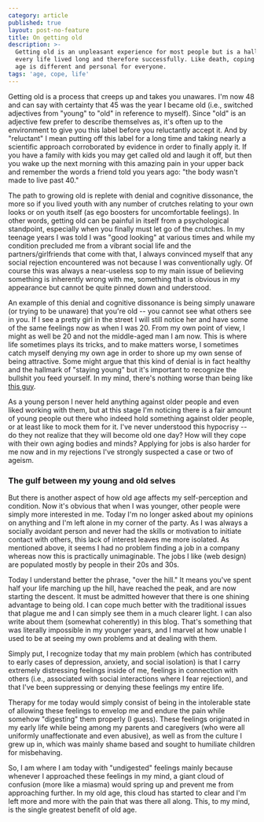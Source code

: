 ```yaml
---
category: article
published: true
layout: post-no-feature
title: On getting old
description: >-
  Getting old is an unpleasant experience for most people but is a hallmark of
  every life lived long and therefore successfully. Like death, coping with old
  age is different and personal for everyone.
tags: 'age, cope, life'
---
```

Getting old is a process that creeps up and takes you unawares. I'm now 48 and can say with certainty that 45 was the year I became old (i.e., switched adjectives from "young" to "old" in reference to myself). Since "old" is an adjective few prefer to describe themselves as, it's often up to the environment to give you this label before you reluctantly accept it. And by "reluctant" I mean putting off this label for a long time and taking nearly a scientific approach corroborated by evidence in order to finally apply it. If you have a family with kids you may get called old and laugh it off, but then you wake up the next morning with this amazing pain in your upper back and remember the words a friend told you years ago: "the body wasn't made to live past 40."

The path to growing old is replete with denial and cognitive dissonance, the more so if you lived youth with any number of crutches relating to your own looks or on youth itself (as ego boosters for uncomfortable feelings). In other words, getting old can be painful in itself from a psychological standpoint, especially when you finally must let go of the crutches. In my teenage years I was told I was "good looking" at various times and while my condition precluded me from a vibrant social life and the partners/girlfriends that come with that, I always convinced myself that any social rejection encountered was not because I was conventionally ugly. Of course this was always a near-useless sop to my main issue of believing something is inherently wrong with me, something that is obvious in my appearance but cannot be quite pinned down and understood.

An example of this denial and cognitive dissonance is being simply unaware (or trying to be unaware) that you're old -- you cannot see what others see in you. If I see a pretty girl in the street I will still notice her and have some of the same feelings now as when I was 20. From my own point of view, I might as well be 20 and not the middle-aged man I am now. This is where life sometimes plays its tricks, and to make matters worse, I sometimes catch myself denying my own age in order to shore up my own sense of being attractive. Some might argue that this kind of denial is in fact healthy and the hallmark of "staying young" but it's important to recognize the bullshit you feed yourself. In my mind, there's nothing worse than being like [this guy](https://www.imdb.com/title/tt1294213/).

As a young person I never held anything against older people and even liked working with them, but at this stage I'm noticing there is a fair amount of young people out there who indeed hold something against older people, or at least like to mock them for it. I've never understood this hypocrisy -- do they not realize that they will become old one day? How will they cope with their own aging bodies and minds? Applying for jobs is also harder for me now and in my rejections I've strongly suspected a case or two of ageism.

### The gulf between my young and old selves

But there is another aspect of how old age affects my self-perception and condition. Now it's obvious that when I was younger, other people were simply more interested in me. Today I'm no longer asked about my opinions on anything and I'm left alone in my corner of the party. As I was always a socially avoidant person and never had the skills or motivation to initiate contact with others, this lack of interest leaves me more isolated. As mentioned above, it seems I had no problem finding a job in a company whereas now this is practically unimaginable. The jobs I like (web design) are populated mostly by people in their 20s and 30s. 

Today I understand better the phrase, "over the hill." It means you've spent half your life marching up the hill, have reached the peak, and are now starting the descent. It must be admitted however that there is one shining advantage to being old. I can cope much better with the traditional issues that plague me and I can simply see them in a much clearer light. I can also write about them (somewhat coherently) in this blog. That's something that was literally impossible in my younger years, and I marvel at how unable I used to be at seeing my own problems and at dealing with them.

Simply put, I recognize today that my main problem (which has contributed to early cases of depression, anxiety, and social isolation) is that I carry extremely distressing feelings inside of me, feelings in connection with others (i.e., associated with social interactions where I fear rejection), and that I've been suppressing or denying these feelings my entire life.

Therapy for me today would simply consist of being in the intolerable state of allowing these feelings to envelop me and endure the pain while somehow "digesting" them properly (I guess). These feelings originated in my early life while being among my parents and caregivers (who were all uniformly unaffectionate and even abusive), as well as from the culture I grew up in, which was mainly shame based and sought to humiliate children for misbehaving.

So, I am where I am today with "undigested" feelings mainly because whenever I approached these feelings in my mind, a giant cloud of confusion (more like a miasma) would spring up and prevent me from approaching further. In my old age, this cloud has started to clear and I'm left more and more with the pain that was there all along. This, to my mind, is the single greatest benefit of old age.